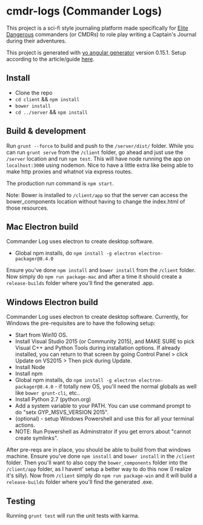 # cmdr-logs (Commander Logs)

This project is a sci-fi style journaling platform made specifically for [Elite Dangerous](https://www.elitedangerous.com/) commanders (or CMDRs) to role play writing a Captain's Journal during their adventures.

This project is generated with [yo angular generator](https://github.com/yeoman/generator-angular)
version 0.15.1.  Setup according to the article/guide [here](http://start.jcolemorrison.com/building-an-angular-and-express-app-part-1/).

## Install

* Clone the repo
* `cd client` && `npm install`
* `bower install`
* `cd ../server` && `npm install`

## Build & development

Run `grunt --force` to build and push to the `/server/dist/` folder.  While you can run `grunt serve` from the `/client` folder, go ahead and just use the `/server` location and run `npm test`.  This will have node running the app on `localhost:3000` using nodemon.  Nice to have a little extra like being able to make http proxies and whatnot via express routes.

The production run command is `npm start`.

Note: Bower is installed to `/client/app` so that the server can access the bower_components location without having to change the index.html of those resources.

## Mac Electron build
Commander Log uses electron to create desktop software.
* Global npm installs, do `npm install -g electron electron-packager@8.4.0`

Ensure you've done `npm install` and `bower install` from the `/client` folder.  Now simply do `npm run package-mac` and after a time it should create a `release-builds` folder where you'll find the generated .app.

## Windows Electron build
Commander Log uses electron to create desktop software.  Currently, for Windows the pre-requisites are to have the following setup:
* Start from Win10 OS.
* Install Visual Studio 2015 (or Community 2015), and MAKE SURE to pick Visual C++ and Python Tools during installation options.  If already installed, you can return to that screen by going Control Panel > click Update on VS2015 > Then pick during Update.
* Install Node
* Install npm
* Global npm installs, do `npm install -g electron electron-packager@8.4.0` - if totally new OS, you'll need the normal globals as well like `bower grunt-cli`, etc..
* Install Python 2.7 (python.org)
* Add a system variable to your PATH.  You can use command prompt to do "setx GYP_MSVS_VERSION 2015".
* (optional) - setup Windows Powershell and use this for all your terminal actions.
* NOTE: Run Powershell as Adminstrator if you get errors about "cannot create symlinks".

After pre-reqs are in place, you should be able to build from that windows machine.  Ensure you've done `npm install` and `bower install` in the `/client` folder.  Then you'll want to also copy the `bower_components` folder into the `/client/app` folder, as I havent' setup a better way to do this now (I realize it's silly).  Now from `/client` simply do `npm run package-win` and it will build a `release-builds` folder where you'll find the generated .exe.

## Testing

Running `grunt test` will run the unit tests with karma.
